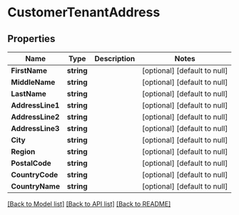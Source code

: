 # CustomerTenantAddress

## Properties
Name | Type | Description | Notes
------------ | ------------- | ------------- | -------------
**FirstName** | **string** |  | [optional] [default to null]
**MiddleName** | **string** |  | [optional] [default to null]
**LastName** | **string** |  | [optional] [default to null]
**AddressLine1** | **string** |  | [optional] [default to null]
**AddressLine2** | **string** |  | [optional] [default to null]
**AddressLine3** | **string** |  | [optional] [default to null]
**City** | **string** |  | [optional] [default to null]
**Region** | **string** |  | [optional] [default to null]
**PostalCode** | **string** |  | [optional] [default to null]
**CountryCode** | **string** |  | [optional] [default to null]
**CountryName** | **string** |  | [optional] [default to null]

[[Back to Model list]](../README.md#documentation-for-models) [[Back to API list]](../README.md#documentation-for-api-endpoints) [[Back to README]](../README.md)

